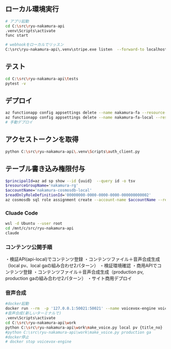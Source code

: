 ## ローカル環境実行
```sh
# アプリ起動
cd C:\src\ryu-nakamura-api
.venv\Scripts\activate
func start

# webhookをローカルでリッスン
C:\src\ryu-nakamura-api\.venv\stripe.exe listen  --forward-to localhost:7071/webhooks
```


## テスト

```sh
cd C:\src\ryu-nakamura-api\tests
pytest -v
```

## デプロイ
```sh
az functionapp config appsettings delete --name nakamura-fa --resource-group nakamura-rg --setting-names  ENABLE_ORYX_BUILD SCM_DO_BUILD_DURING_DEPLOYMENT
az functionapp config appsettings delete --name nakamura-fa-local --resource-group nakamura-rg --setting-names  ENABLE_ORYX_BUILD SCM_DO_BUILD_DURING_DEPLOYMENT
# 手動デプロイ
```

## アクセストークンを取得
```sh
python C:\src\ryu-nakamura-api\.venv\Scripts\auth_client.py
```

## テーブル書き込み権限付与
```sh
$principalId=az ad sp show --id {uuid}  --query id -o tsv
$resourceGroupName='nakamura-rg'
$accountName='nakamura-cosmosdb-local'
$readOnlyRoleDefinitionId='00000000-0000-0000-0000-000000000002'
az cosmosdb sql role assignment create --account-name $accountName --resource-group $resourceGroupName --scope "/" --principal-id $principalId --role-definition-id $readOnlyRoleDefinitionId

```

### Cluade Code
```sh
wsl -d Ubuntu --user root
cd /mnt/c/src/ryu-nakamura-api
claude
```

### コンテンツ公開手順
・検証API(api-local)でコンテンツ登録
・コンテンツファイル＋音声合成生成（local pv、local gaの組み合わせ2パターン）
・検証環境確認
・商用APIでコンテンツ登録
・コンテンツファイル＋音声合成生成（production pv, production gaの組み合わせ2パターン）
・サイト商用デプロイ


### 音声合成
```sh
#docker起動
docker run --rm  -p '127.0.0.1:50021:50021' --name voicevox-engine voicevox/voicevox_engine:cpu-latest
#音声合成(新しいターミナルで)
.venv\Scripts\activate
cd C:\src\ryu-nakamura-api\work
python C:\src\ryu-nakamura-api\work\make_voice.py local pv {title_no}
#python C:\src\ryu-nakamura-api\work\make_voice.py production ga
#docker停止
# docker stop voicevox-engine
```
